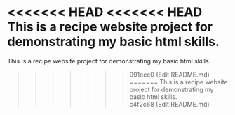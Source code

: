 <<<<<<< HEAD
<<<<<<< HEAD
This is a recipe website project for demonstrating my basic html skills.
=======
This is a recipe website project for demonstrating my basic html skills.
>>>>>>> 091eec0 (Edit README.md)
=======
This is a recipe website project for demonstrating my basic html skills.  
>>>>>>> c4f2c68 (Edit README.md)

